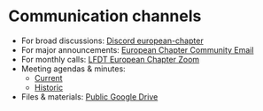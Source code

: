 # Communication channels

- For broad discussions: [Discord european-chapter](https://discord.com/channels/905194001349627914/1289237830081581158)
- For major announcements: [European Chapter Community Email](https://lists.lfdecentralizedtrust.org/g/community-european-chapter)
- For monthly calls: [LFDT European Chapter Zoom](https://zoom-lfx.platform.linuxfoundation.org/meeting/96363086802?password=68403fda-763f-46ee-9daa-02b91cb1df89)
- Meeting agendas & minutes:
  - [Current](meetings/meetings-registry.md)
  - [Historic](https://lf-hyperledger.atlassian.net/wiki/spaces/CP/pages/163282963)
- Files & materials: [Public Google Drive](https://drive.google.com/drive/folders/1lelkGgCrE1g6VCXoEaPMAbKxPP9Nx4Pe?usp=sharing)
